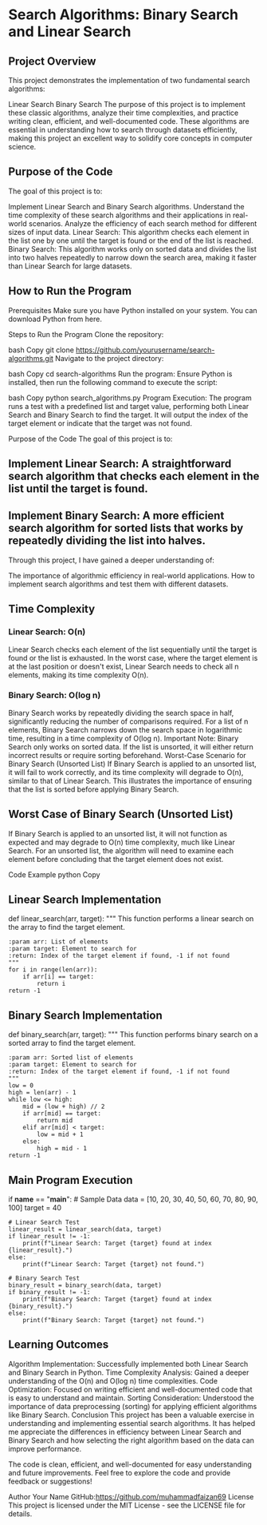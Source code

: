 # Search Algorithms: Binary Search and Linear Search
## Project Overview
This project demonstrates the implementation of two fundamental search algorithms:

Linear Search
Binary Search
The purpose of this project is to implement these classic algorithms, analyze their time complexities, and practice writing clean, efficient, and well-documented code. These algorithms are essential in understanding how to search through datasets efficiently, making this project an excellent way to solidify core concepts in computer science.

## Purpose of the Code
The goal of this project is to:

Implement Linear Search and Binary Search algorithms.
Understand the time complexity of these search algorithms and their applications in real-world scenarios.
Analyze the efficiency of each search method for different sizes of input data.
Linear Search: This algorithm checks each element in the list one by one until the target is found or the end of the list is reached.
Binary Search: This algorithm works only on sorted data and divides the list into two halves repeatedly to narrow down the search area, making it faster than Linear Search for large datasets.


## How to Run the Program
Prerequisites
Make sure you have Python installed on your system. You can download Python from here.

Steps to Run the Program
Clone the repository:

bash
Copy
git clone https://github.com/yourusername/search-algorithms.git
Navigate to the project directory:

bash
Copy
cd search-algorithms
Run the program: Ensure Python is installed, then run the following command to execute the script:

bash
Copy
python search_algorithms.py
Program Execution: The program runs a test with a predefined list and target value, performing both Linear Search and Binary Search to find the target. It will output the index of the target element or indicate that the target was not found.

Purpose of the Code
The goal of this project is to:

## Implement Linear Search: A straightforward search algorithm that checks each element in the list until the target is found.
## Implement Binary Search: A more efficient search algorithm for sorted lists that works by repeatedly dividing the list into halves.
Through this project, I have gained a deeper understanding of:

The importance of algorithmic efficiency in real-world applications.
How to implement search algorithms and test them with different datasets.
## Time Complexity
### Linear Search: O(n)
Linear Search checks each element of the list sequentially until the target is found or the list is exhausted.
In the worst case, where the target element is at the last position or doesn't exist, Linear Search needs to check all n elements, making its time complexity O(n).
### Binary Search: O(log n)
Binary Search works by repeatedly dividing the search space in half, significantly reducing the number of comparisons required.
For a list of n elements, Binary Search narrows down the search space in logarithmic time, resulting in a time complexity of O(log n).
Important Note: Binary Search only works on sorted data. If the list is unsorted, it will either return incorrect results or require sorting beforehand.
Worst-Case Scenario for Binary Search (Unsorted List)
If Binary Search is applied to an unsorted list, it will fail to work correctly, and its time complexity will degrade to O(n), similar to that of Linear Search. This illustrates the importance of ensuring that the list is sorted before applying Binary Search.

  ## Worst Case of Binary Search (Unsorted List)
  If Binary Search is applied to an unsorted list, it will not function as expected and may degrade to O(n) time complexity, much like Linear Search. For an unsorted list, the algorithm will need to examine each element before concluding that the target element does not exist.

Code Example
python
Copy
## Linear Search Implementation
def linear_search(arr, target):
    """
    This function performs a linear search on the array to find the target element.
    
    :param arr: List of elements
    :param target: Element to search for
    :return: Index of the target element if found, -1 if not found
    """
    for i in range(len(arr)):
        if arr[i] == target:
            return i
    return -1


## Binary Search Implementation
def binary_search(arr, target):
    """
    This function performs binary search on a sorted array to find the target element.
    
    :param arr: Sorted list of elements
    :param target: Element to search for
    :return: Index of the target element if found, -1 if not found
    """
    low = 0
    high = len(arr) - 1
    while low <= high:
        mid = (low + high) // 2
        if arr[mid] == target:
            return mid
        elif arr[mid] < target:
            low = mid + 1
        else:
            high = mid - 1
    return -1


## Main Program Execution
if __name__ == "__main__":
    # Sample Data
    data = [10, 20, 30, 40, 50, 60, 70, 80, 90, 100]
    target = 40
    
    # Linear Search Test
    linear_result = linear_search(data, target)
    if linear_result != -1:
        print(f"Linear Search: Target {target} found at index {linear_result}.")
    else:
        print(f"Linear Search: Target {target} not found.")
    
    # Binary Search Test
    binary_result = binary_search(data, target)
    if binary_result != -1:
        print(f"Binary Search: Target {target} found at index {binary_result}.")
    else:
        print(f"Binary Search: Target {target} not found.")
    
## Learning Outcomes
Algorithm Implementation: Successfully implemented both Linear Search and Binary Search in Python.
Time Complexity Analysis: Gained a deeper understanding of the O(n) and O(log n) time complexities.
Code Optimization: Focused on writing efficient and well-documented code that is easy to understand and maintain.
Sorting Consideration: Understood the importance of data preprocessing (sorting) for applying efficient algorithms like Binary Search.
Conclusion
This project has been a valuable exercise in understanding and implementing essential search algorithms. It has helped me appreciate the differences in efficiency between Linear Search and Binary Search and how selecting the right algorithm based on the data can improve performance.

The code is clean, efficient, and well-documented for easy understanding and future improvements. Feel free to explore the code and provide feedback or suggestions!

Author
Your Name
GitHub:https://github.com/muhammadfaizan69
License
This project is licensed under the MIT License - see the LICENSE file for details.




